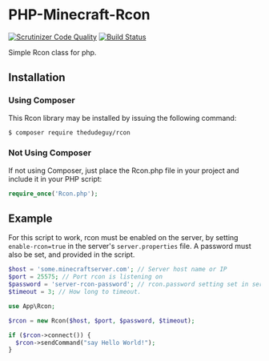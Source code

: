 PHP-Minecraft-Rcon
==================
[![Scrutinizer Code Quality](https://scrutinizer-ci.com/g/Chipka94/PHP-Minecraft-Rcon/badges/quality-score.png?b=master)](https://scrutinizer-ci.com/g/Chipka94/PHP-Minecraft-Rcon/?branch=master)
[![Build Status](https://scrutinizer-ci.com/g/Chipka94/PHP-Minecraft-Rcon/badges/build.png?b=master)](https://scrutinizer-ci.com/g/Chipka94/PHP-Minecraft-Rcon/build-status/master)

Simple Rcon class for php.

## Installation
### Using Composer
This Rcon library may be installed by issuing the following command:
```bash
$ composer require thedudeguy/rcon
```
### Not Using Composer
If not using Composer, just place the Rcon.php file in your project and include it in your PHP script:
```php
require_once('Rcon.php');
```

## Example
For this script to work, rcon must be enabled on the server, by setting `enable-rcon=true` in the server's `server.properties` file. A password must also be set, and provided in the script.

```php
$host = 'some.minecraftserver.com'; // Server host name or IP
$port = 25575; // Port rcon is listening on
$password = 'server-rcon-password'; // rcon.password setting set in server.properties
$timeout = 3; // How long to timeout.

use App\Rcon;

$rcon = new Rcon($host, $port, $password, $timeout);

if ($rcon->connect()) {
  $rcon->sendCommand("say Hello World!");
}
```
